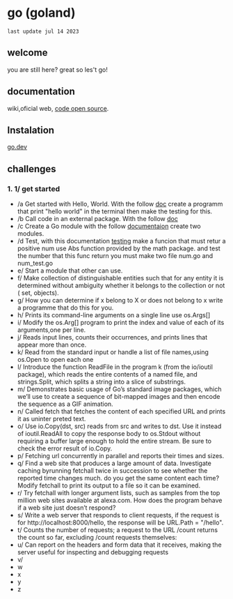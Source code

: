 # go (goland) 
`last update jul 14 2023`
## welcome
you are still here? great so les't go!

## documentation
wiki,oficial web, <a href="https://cs.opensource.google/go/go">code open source</a>.
## Instalation 
<a href="https://go.dev/dl/">go.dev</a>
## challenges
### 1. 1/ get started
   - /a  Get started with Hello, World. With the follow <a href="https://go.dev/doc/tutorial/getting-started#code">doc</a> create a programm that print "hello world" in the terminal then make the testing for this.
   - /b  Call code in an external package. With the follow <a href="https://go.dev/doc/tutorial/getting-started#code">doc</a>
   - /c Create a Go module with the follow <a href="https://go.dev/doc/tutorial/create-module">documentaion</a> create two modules.
   - /d Test, with this documentation <a href="https://pkg.go.dev/testing#hdr-Examples">testing</a> make a funcion that must retur a positive num use Abs function provided by the math package. and test the number that this func return you must make two file num.go and num_test.go
   - e/ Start a module that other can use.
   - f/ Make collection of distinguishable entities such that for any entity it is determined without ambiguity whether it belongs to the collection or not ( set, objects).
   - g/ How you can determine if x belong to X or does not belong to x write a programme that do this for you.
   - h/ Prints its command-line arguments on a single line use os.Args[]
   - i/ Modify the os.Arg[] program to print the index and value of each of its arguments,one per line.
   - j/ Reads input lines, counts their occurrences, and prints lines that appear more than once.
   - k/ Read from the standard input or handle a list of file names,using os.Open to open each one
   - l/ Introduce the function ReadFile in the program k (from the io/ioutil package), which reads the entire contents of a named file, and strings.Split, which splits a string into a slice of substrings.
   - m/ Demonstrates basic usage of Go’s standard image packages, which we’ll use to create a sequence of bit-mapped images and then encode the sequence as a GIF animation.
   - n/ Called fetch that fetches the content of each specified URL and prints it as uninter preted text.
   - o/ Use io.Copy(dst, src) reads from src and writes to dst. Use it instead of ioutil.ReadAll to copy the response body to os.Stdout without requiring a buffer large enough to hold the entire stream. Be sure to check the error result of io.Copy.
   - p/ Fetching url concurrently in parallel and reports their times and sizes.
   - q/ Find a web site that produces a large amount of data. Investigate caching byrunning fetchall twice in succession to see whether the reported time changes much. do you get the same content each time? Modify fetchall to print its output to a file so it can be examined.
   - r/ Try fetchall with longer argument lists, such as samples from the top million web sites available at alexa.com. How does the program behave if a web site just doesn’t respond?
   - s/ Write a web server that responds to client requests, if the request is for http://localhost:8000/hello, the response will be URL.Path = "/hello".
   - t/ Counts the number of requests; a request to the URL /count returns the count so far, excluding /count requests themselves:
   - u/ Can report on the headers and form data that it receives, making the server useful for inspecting and debugging requests
   - v/ 
   - w
   - x
   - y
   - z
